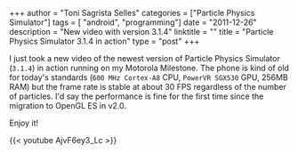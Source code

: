 +++
author = "Toni Sagrista Selles"
categories = ["Particle Physics Simulator"]
tags = [ "android", "programming"]
date = "2011-12-26"
description = "New video with version 3.1.4"
linktitle = ""
title = "Particle Physics Simulator 3.1.4 in action"
type = "post"
+++

I just took a new video of the newest version of Particle Physics Simulator (`3.1.4`) in action running on my Motorola Milestone. The phone is kind of old for today's standards (`600 MHz Cortex-A8` CPU,
`PowerVR SGX530` GPU, 256MB RAM)  but the frame rate is stable at about 30 FPS regardless of the number of particles. I'd say the performance is fine for the first time since the migration to OpenGL ES in v2.0.

<!--more-->

Enjoy it!

{{< youtube AjvF6ey3_Lc >}}
